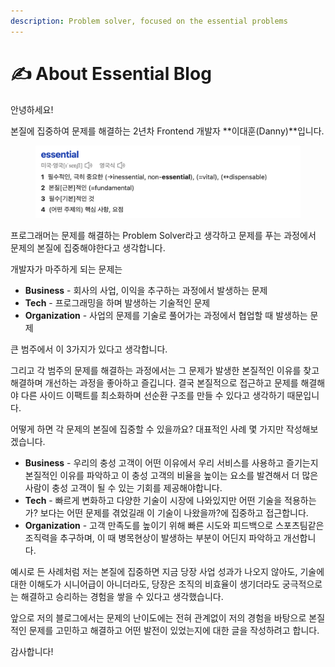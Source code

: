 ```yaml
---
description: Problem solver, focused on the essential problems
---
```


# ✍ About Essential Blog



안녕하세요!

본질에 집중하여 문제를 해결하는 2년차 Frontend 개발자 **이대훈(Danny)**입니다.

<figure><img src=".gitbook/assets/image (2) (1).png" alt=""><figcaption></figcaption></figure>



프로그래머는 문제를 해결하는 Problem Solver라고 생각하고 문제를 푸는 과정에서 문제의 본질에 집중해야한다고 생각합니다.

개발자가 마주하게 되는 문제는

* **Business** - 회사의 사업, 이익을 추구하는 과정에서 발생하는 문제
* **Tech** - 프로그래밍을 하며 발생하는 기술적인 문제
* **Organization** - 사업의 문제를 기술로 풀어가는 과정에서 협업할 때 발생하는 문제

큰 범주에서 이 3가지가 있다고 생각합니다.



그리고 각 범주의 문제를 해결하는 과정에서는 그 문제가 발생한 본질적인 이유를 찾고 해결하며 개선하는 과정을 좋아하고 즐깁니다. 결국 본질적으로 접근하고 문제를 해결해야 다른 사이드 이팩트를 최소화하며 선순환 구조를 만들 수 있다고 생각하기 때문입니다.



어떻게 하면 각 문제의 본질에 집중할 수 있을까요? 대표적인 사례 몇 가지만 작성해보겠습니다.

* **Business** - 우리의 충성 고객이 어떤 이유에서 우리 서비스를 사용하고 즐기는지 본질적인 이유를 파악하고 이 충성 고객의 비율을 높이는 요소를 발견해서 더 많은 사람이 충성 고객이 될 수 있는 기회를 제공해야합니다.
* **Tech** - 빠르게 변화하고 다양한 기술이 시장에 나와있지만 어떤 기술을 적용하는가? 보다는 어떤 문제를 겪었길래 이 기술이 나왔을까?에 집중하고 접근합니다.
* **Organization** - 고객 만족도를 높이기 위해 빠른 시도와 피드백으로 스포츠팀같은 조직력을 추구하며, 이 때 병목현상이 발생하는 부분이 어딘지 파악하고 개선합니다.



예시로 든 사례처럼 저는 본질에 집중하면 지금 당장 사업 성과가 나오지 않아도, 기술에 대한 이해도가 시니어급이 아니더라도, 당장은 조직의 비효율이 생기더라도 궁극적으로는 해결하고 승리하는 경험을 쌓을 수 있다고 생각했습니다.



앞으로 저의 블로그에서는 문제의 난이도에는 전혀 관계없이 저의 경험을 바탕으로 본질적인 문제를 고민하고 해결하고 어떤 발전이 있었는지에 대한 글을 작성하려고 합니다.



감사합니다!
